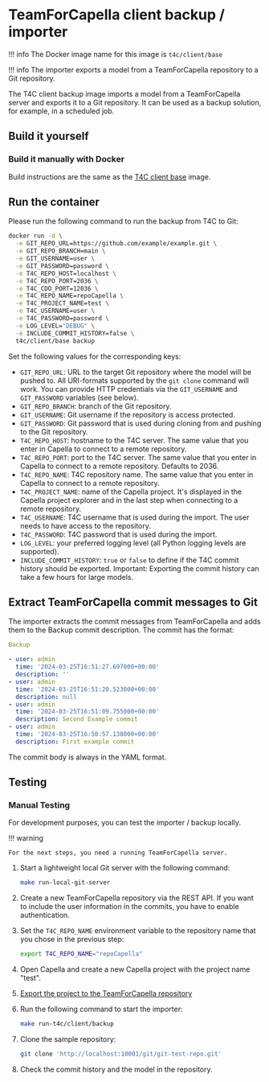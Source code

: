 <!--
 ~ SPDX-FileCopyrightText: Copyright DB InfraGO AG and contributors
 ~ SPDX-License-Identifier: Apache-2.0
 -->

# TeamForCapella client backup / importer

<!-- prettier-ignore -->
!!! info
    The Docker image name for this image is `t4c/client/base`

<!-- prettier-ignore -->
!!! info
    The importer exports a model from a TeamForCapella repository to a Git repository.

The T4C client backup image imports a model from a TeamForCapella server and
exports it to a Git repository. It can be used as a backup solution, for
example, in a scheduled job.

## Build it yourself

### Build it manually with Docker

Build instructions are the same as the [T4C client base](base.md) image.

## Run the container

Please run the following command to run the backup from T4C to Git:

```zsh
docker run -d \
  -e GIT_REPO_URL=https://github.com/example/example.git \
  -e GIT_REPO_BRANCH=main \
  -e GIT_USERNAME=user \
  -e GIT_PASSWORD=password \
  -e T4C_REPO_HOST=localhost \
  -e T4C_REPO_PORT=2036 \
  -e T4C_CDO_PORT=12036 \
  -e T4C_REPO_NAME=repoCapella \
  -e T4C_PROJECT_NAME=test \
  -e T4C_USERNAME=user \
  -e T4C_PASSWORD=password \
  -e LOG_LEVEL="DEBUG" \
  -e INCLUDE_COMMIT_HISTORY=false \
  t4c/client/base backup
```

Set the following values for the corresponding keys:

- `GIT_REPO_URL`: URL to the target Git repository where the model will be
  pushed to. All URI-formats supported by the `git clone` command will work.
  You can provide HTTP credentials via the `GIT_USERNAME` and `GIT_PASSWORD`
  variables (see below).
- `GIT_REPO_BRANCH`: branch of the Git repository.
- `GIT_USERNAME`: Git username if the repository is access protected.
- `GIT_PASSWORD`: Git password that is used during cloning from and pushing to
  the Git repository.
- `T4C_REPO_HOST`: hostname to the T4C server. The same value that you enter in
  Capella to connect to a remote repository.
- `T4C_REPO_PORT`: port to the T4C server. The same value that you enter in
  Capella to connect to a remote repository. Defaults to 2036.
- `T4C_REPO_NAME`: T4C repository name. The same value that you enter in
  Capella to connect to a remote repository.
- `T4C_PROJECT_NAME`: name of the Capella project. It's displayed in the
  Capella project explorer and in the last step when connecting to a remote
  repository.
- `T4C_USERNAME`: T4C username that is used during the import. The user needs
  to have access to the repository.
- `T4C_PASSWORD`: T4C password that is used during the import.
- `LOG_LEVEL`: your preferred logging level (all Python logging levels are
  supported).
- `INCLUDE_COMMIT_HISTORY`: `true` or `false` to define if the T4C commit
  history should be exported. Important: Exporting the commit history can take
  a few hours for large models.

## Extract TeamForCapella commit messages to Git

The importer extracts the commit messages from TeamForCapella and adds them to
the Backup commit description. The commit has the format:

```yaml
Backup

- user: admin
  time: '2024-03-25T16:51:27.697000+00:00'
  description: ''
- user: admin
  time: '2024-03-25T16:51:20.523000+00:00'
  description: null
- user: admin
  time: '2024-03-25T16:51:09.755000+00:00'
  description: Second Example commit
- user: admin
  time: '2024-03-25T16:50:57.138000+00:00'
  description: First example commit
```

The commit body is always in the YAML format.

## Testing

### Manual Testing

For development purposes, you can test the importer / backup locally.

!!! warning

    For the next steps, you need a running TeamForCapella server.

<!-- prettier-ignore -->
1. Start a lightweight local Git server with the following command:
   ```zsh
   make run-local-git-server
   ```

1. Create a new TeamForCapella repository via the REST API.
   If you want to include the user information in the commits, you have to enable authentication.
1. Set the `T4C_REPO_NAME` environment variable to the repository name that you
   chose in the previous step:

    ```zsh
    export T4C_REPO_NAME="repoCapella"
    ```

1. Open Capella and create a new Capella project with the project name "test".
1. [Export the project to the TeamForCapella repository](https://dsd-dbs.github.io/capella-collab-manager/user/tools/capella/teamforcapella/export/export-to-t4c/)
1. Run the following command to start the importer:

    ```zsh
    make run-t4c/client/backup
    ```

1. Clone the sample repository:

    ```zsh
    git clone 'http://localhost:10001/git/git-test-repo.git'
    ```

1. Check the commit history and the model in the repository.
